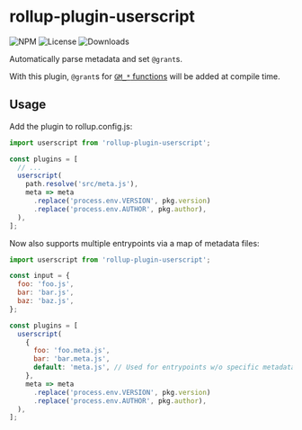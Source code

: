 # rollup-plugin-userscript

![NPM](https://img.shields.io/npm/v/rollup-plugin-userscript.svg)
![License](https://img.shields.io/npm/l/rollup-plugin-userscript.svg)
![Downloads](https://img.shields.io/npm/dt/rollup-plugin-userscript.svg)

Automatically parse metadata and set `@grant`s.

With this plugin, `@grant`s for [`GM_*` functions](https://violentmonkey.github.io/api/metadata-block/) will be added at compile time.

## Usage

Add the plugin to rollup.config.js:

```js
import userscript from 'rollup-plugin-userscript';

const plugins = [
  // ...
  userscript(
    path.resolve('src/meta.js'),
    meta => meta
      .replace('process.env.VERSION', pkg.version)
      .replace('process.env.AUTHOR', pkg.author),
  ),
];
```

Now also supports multiple entrypoints via a map of metadata files:

```js
import userscript from 'rollup-plugin-userscript';

const input = {
  foo: 'foo.js',
  bar: 'bar.js',
  baz: 'baz.js',
};

const plugins = [
  userscript(
    { 
      foo: 'foo.meta.js',
      bar: 'bar.meta.js',
      default: 'meta.js', // Used for entrypoints w/o specific metadata in the map
    },
    meta => meta
      .replace('process.env.VERSION', pkg.version)
      .replace('process.env.AUTHOR', pkg.author),
  ),
];
```
